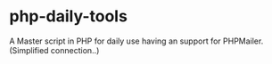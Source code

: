 # php-daily-tools
A Master script in PHP for daily use having an support for PHPMailer. (Simplified connection..)
